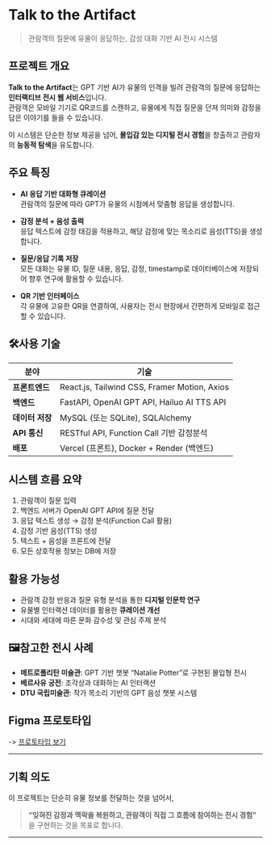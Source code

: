 # Talk to the Artifact

> 관람객의 질문에 유물이 응답하는, 감성 대화 기반 AI 전시 시스템



## 프로젝트 개요

**Talk to the Artifact**는 GPT 기반 AI가 유물의 인격을 빌려 관람객의 질문에 응답하는 **인터랙티브 전시 웹 서비스**입니다.  
관람객은 모바일 기기로 QR코드를 스캔하고, 유물에게 직접 질문을 던져 의미와 감정을 담은 이야기를 들을 수 있습니다.

이 시스템은 단순한 정보 제공을 넘어, **몰입감 있는 디지털 전시 경험**을 창출하고 관람자의 **능동적 탐색**을 유도합니다.


## 주요 특징

- **AI 응답 기반 대화형 큐레이션**  
  관람객의 질문에 따라 GPT가 유물의 시점에서 맞춤형 응답을 생성합니다.

- **감정 분석 + 음성 출력**  
  응답 텍스트에 감정 태깅을 적용하고, 해당 감정에 맞는 목소리로 음성(TTS)을 생성합니다.

- **질문/응답 기록 저장**  
  모든 대화는 유물 ID, 질문 내용, 응답, 감정, timestamp로 데이터베이스에 저장되어 향후 연구에 활용할 수 있습니다.

- **QR 기반 인터페이스**  
  각 유물에 고유한 QR을 연결하여, 사용자는 전시 현장에서 간편하게 모바일로 접근할 수 있습니다.


## 🛠사용 기술

| 분야 | 기술 |
|------|------|
| **프론트엔드** | React.js, Tailwind CSS, Framer Motion, Axios |
| **백엔드** | FastAPI, OpenAI GPT API, Hailuo AI TTS API |
| **데이터 저장** | MySQL (또는 SQLite), SQLAlchemy |
| **API 통신** | RESTful API, Function Call 기반 감정분석 |
| **배포** | Vercel (프론트), Docker + Render (백엔드) |


## 시스템 흐름 요약

1. 관람객이 질문 입력
2. 백엔드 서버가 OpenAI GPT API에 질문 전달
3. 응답 텍스트 생성 → 감정 분석(Function Call 활용)
4. 감정 기반 음성(TTS) 생성
5. 텍스트 + 음성을 프론트에 전달
6. 모든 상호작용 정보는 DB에 저장


## 활용 가능성

- 관람객 감정 반응과 질문 유형 분석을 통한 **디지털 인문학 연구**
- 유물별 인터랙션 데이터를 활용한 **큐레이션 개선**
- 시대와 세대에 따른 문화 감수성 및 관심 주제 분석

## 🖼참고한 전시 사례

- **메트로폴리탄 미술관**: GPT 기반 챗봇 “Natalie Potter”로 구현된 몰입형 전시
- **베르사유 궁전**: 조각상과 대화하는 AI 인터랙션
- **DTU 국립미술관**: 작가 목소리 기반의 GPT 음성 챗봇 시스템


## Figma 프로토타입

-> [프로토타입 보기](https://www.figma.com/proto/Bs7knTv7A4GTSp9Z8zL0ga/talk-to-the-artifact?node-id=0-1&t=xEW5AEIrNEANMNP6-1)

---

## 기획 의도

이 프로젝트는 단순히 유물 정보를 전달하는 것을 넘어서,  
> **“잊혀진 감정과 맥락을 복원하고, 관람객이 직접 그 흐름에 참여하는 전시 경험”**  
을 구현하는 것을 목표로 합니다.

---
